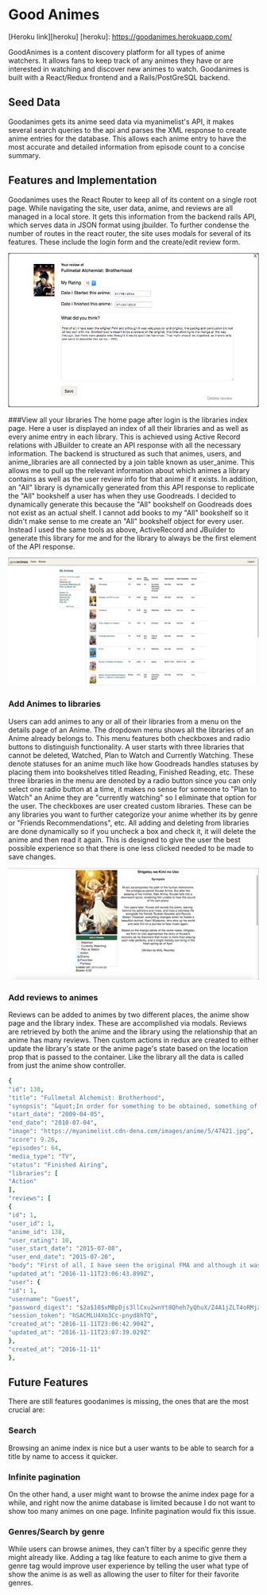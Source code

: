 # Good Animes
[Heroku link][heroku]
[heroku]: https://goodanimes.herokuapp.com/

GoodAnimes is a content discovery platform for all types of anime watchers. It allows fans to keep track of any animes they have or are interested in watching and discover new animes to watch. Goodanimes is built with a React/Redux frontend and a Rails/PostGreSQL backend.

## Seed Data
Goodanimes gets its anime seed data via myanimelist's API, it makes several search queries to the api and parses the XML response to create anime entries for the database. This allows each anime entry to have the most accurate and detailed information from episode count to a concise summary.

## Features and Implementation

Goodanimes uses the React Router to keep all of its content on a single root page. While navigating the site, user data, anime, and reviews are all managed in a local store. It gets this information from the backend rails API, which serves data in JSON format using jbuilder. To further condense the number of routes in the react router, the site uses modals for several of its features. These include the login form and the create/edit  review form.

<img src='./readme-images/modal.png'/>

###View all your libraries
The home page after login is the libraries index page. Here a user is displayed an index of all their libraries and as well as every anime entry in each library. This is achieved using Active Record relations with JBuilder to create an API response with all the necessary information. The backend is structured as such that animes, users, and anime_libraries are all connected by a join table known as user_anime. This allows me to pull up the relevant information about which animes a library contains as well as the user review info for that anime if it exists. In addition, an "All" library is dynamically generated from this API response to replicate the "All" bookshelf a user has when they use Goodreads. I decided to dynamically generate this because the
"All" bookshelf on Goodreads does not exist as an actual shelf. I cannot add books to my "All" bookshelf so it didn't make sense to me create an "All" bookshelf object for every user. Instead I used the same tools as above, ActiveRecord and JBuilder to generate this library for me and for the library to always be the first element of the API response.

<img src='./readme-images/libindex.png'/>

### Add Animes to libraries
Users can add animes to any or all of their libraries from a menu on the details page of an Anime. The dropdown menu shows all the libraries of an Anime already belongs to. This menu features both checkboxes and radio buttons to distinguish functionality. A user starts with three libraries that cannot be deleted, Watched, Plan to Watch and Currently Watching. These denote statuses for an anime much like how Goodreads handles statuses by placing them into bookshelves titled Reading, Finished Reading, etc. These three libraries in the menu are denoted by a radio button since you can only select one radio button at a time, it makes no sense for someone to "Plan to Watch" an Anime they are "currently watching" so I eliminate that option for the user. The checkboxes are user created custom libraries. These can be any libraries you want to further categorize your anime whether its by genre or "Friends Recommendations", etc. All adding and deleting from libraries are done dynamically so if you uncheck a box and check it, it will delete the anime and then read it again. This is designed to give the user the best possible experience so that there is one less clicked needed to be made to save changes. 

<img src='./readme-images/dropdownmenu.png'/>


### Add reviews to animes
Reviews can be added to animes by two different places, the anime show page and the library index. These are accomplished via modals. Reviews are retrieved by both the anime and the library using the relationship that an anime has many reviews. Then custom actions in redux are created to either update the library's state or the anime page's state based on the location prop that is passed to the container. Like the library all the data is called from just the anime show controller.
```ruby
{
"id": 138,
"title": "Fullmetal Alchemist: Brotherhood",
"synopsis": "&quot;In order for something to be obtained, something of equal value must be lost.&quot;<br />\n<br />\nAlchemy is bound by this Law of Equivalent Exchange&mdash;something the young brothers Edward and Alphonse Elric only realize after attempting human transmutation: the one forbidden act of alchemy. They pay a terrible price for their transgression&mdash;Edward loses his left leg, Alphonse his physical body. It is only by the desperate sacrifice of Edward&#039;s right arm that he is able to affix Alphonse&#039;s soul to a suit of armor. Devastated and alone, it is the hope that they would both eventually return to their original bodies that gives Edward the inspiration to obtain metal limbs called &quot;automail&quot; and become a state alchemist, the Fullmetal Alchemist.<br />\n<br />\nThree years of searching later, the brothers seek the Philosopher&#039;s Stone, a mythical relic that allows an alchemist to overcome the Law of Equivalent Exchange. Even with military allies Colonel Roy Mustang, Lieutenant Riza Hawkeye, and Lieutenant Colonel Maes Hughes on their side, the brothers find themselves caught up in a nationwide conspiracy that leads them not only to the true nature of the elusive Philosopher&#039;s Stone, but their country&#039;s murky history as well. In between finding a serial killer and racing against time, Edward and Alphonse must ask themselves if what they are doing will make them human again... or take away their humanity.<br />\n<br />\n[Written by MAL Rewrite]",
"start_date": "2009-04-05",
"end_date": "2010-07-04",
"image": "https://myanimelist.cdn-dena.com/images/anime/5/47421.jpg",
"score": 9.26,
"episodes": 64,
"media_type": "TV",
"status": "Finished Airing",
"libraries": [
"Action"
],
"reviews": [
{
"id": 1,
"user_id": 1,
"anime_id": 138,
"user_rating": 10,
"user_start_date": "2015-07-08",
"user_end_date": "2015-07-20",
"body": "First of all, I have seen the original FMA and although it was very popular and original, the pacing and conclusion did not sit too well with me. Brotherhood is meant to be a remake of the original, this time sticking to the manga all the way through, but there were people who thought it would spoil the franchise. That myth should be dispelled, as there's only one word to describe this series - EPIC.",
"updated_at": "2016-11-11T23:06:43.899Z",
"user": {
"id": 1,
"username": "Guest",
"password_digest": "$2a$10$xMBpDjs3llCxu2wnYt8Qheh7yQhuX/Z4A1jZLT4oRMjzHOsVYpi1S",
"session_token": "hSACMLU4Xm3Cc-pnyd8hTQ",
"created_at": "2016-11-11T23:06:42.904Z",
"updated_at": "2016-11-11T23:07:39.029Z"
},
"created_at": "2016-11-11"
},
```





## Future Features
There are still features goodanimes is missing, the ones that are the most crucial are:

### Search
Browsing an anime index is nice but a user wants to be able to search for a title by name to access it quicker.

### Infinite pagination
On the other hand, a user might want to browse the anime index page for a while, and right now the anime database is limited because I do not want to show too many animes on one page. Infinite pagination would fix this issue.

### Genres/Search by genre
While users can browse animes, they can't filter by a specific genre they might already like. Adding a tag like feature to each anime to give them a genre tag would improve user experience by telling the user what type of show the anime is as well as allowing the user to filter for their favorite genres.
